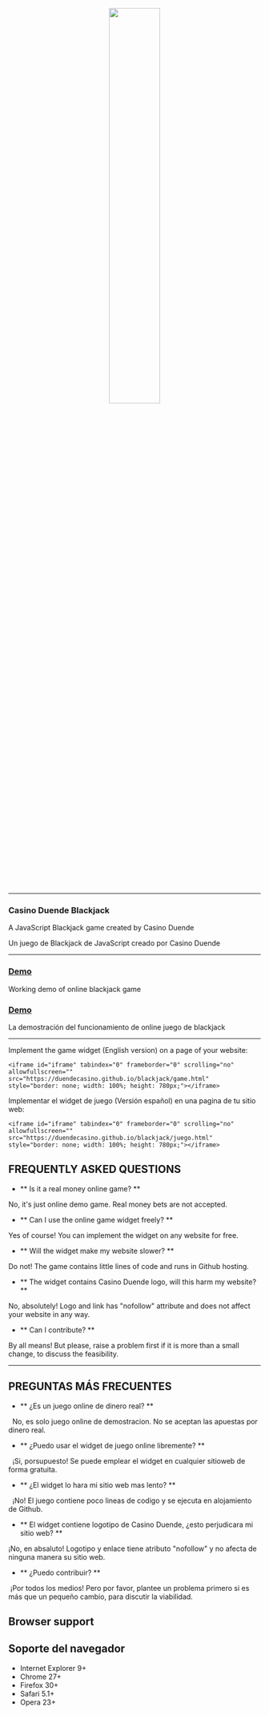 <p align="center"><img width="45%"  src="https://i.ibb.co/NS3c1Tb/logo.png"></p>


----

### Casino Duende Blackjack


A JavaScript Blackjack game created by Casino Duende

Un juego de Blackjack de JavaScript creado por Casino Duende

-----

### [Demo](https://casinoduende.com/en/blackjack/)

Working demo of online blackjack game

### [Demo](https://casinoduende.com/blackjack/)

La demostración del funcionamiento de online juego de blackjack

-----

Implement the game widget (English version) on a page of your website:

```
<iframe id="iframe" tabindex="0" frameborder="0" scrolling="no" allowfullscreen="" src="https://duendecasino.github.io/blackjack/game.html" style="border: none; width: 100%; height: 780px;"></iframe>
```

Implementar el widget de juego (Versión español) en una pagina de tu sitio web:

```
<iframe id="iframe" tabindex="0" frameborder="0" scrolling="no" allowfullscreen="" src="https://duendecasino.github.io/blackjack/juego.html" style="border: none; width: 100%; height: 780px;"></iframe>
```

## FREQUENTLY ASKED QUESTIONS

- ** Is it a real money online game? **

No, it's just online demo game. Real money bets are not accepted.


- ** Can I use the online game widget freely? **

Yes of course! You can implement the widget on any website for free.

- ** Will the widget make my website slower? **

Do not! The game contains little lines of code and runs in Github hosting.

- ** The widget contains Casino Duende logo, will this harm my website? **

No, absolutely! Logo and link has "nofollow" attribute and does not affect your website in any way.

- ** Can I contribute? **

By all means! But please, raise a problem first if it is more than a small change, to discuss the feasibility.

-----

## PREGUNTAS MÁS FRECUENTES

- ** ¿Es un juego online de dinero real? **

  No, es solo juego online de demostracion. No se aceptan las apuestas por dinero real.


- ** ¿Puedo usar el widget de juego online libremente? **

  ¡Si, porsupuesto! Se puede emplear el widget en cualquier sitioweb de forma gratuita.

- ** ¿El widget lo hara mi sitio web mas lento? **

  ¡No! El juego contiene poco lineas de codigo y se ejecuta en alojamiento de Github.

- ** El widget contiene logotipo de Casino Duende, ¿esto perjudicara mi sitio web? **

¡No, en absaluto! Logotipo y enlace tiene atributo "nofollow" y no afecta de ninguna manera su sitio web.  

- ** ¿Puedo contribuir? **

 ¡Por todos los medios! Pero por favor, plantee un problema primero si es más que un pequeño cambio, para discutir la viabilidad.


## Browser support
## Soporte del navegador

- Internet Explorer 9+
- Chrome 27+
- Firefox 30+
- Safari 5.1+
- Opera 23+


